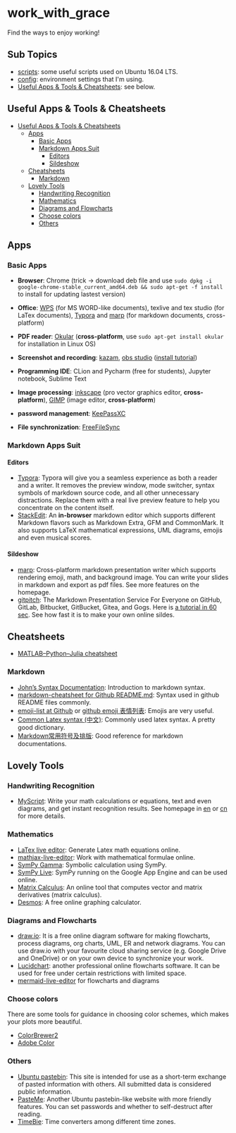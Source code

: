 # work_with_grace
Find the ways to enjoy working!

## Sub Topics

- [scripts](./scripts): some useful scripts used on Ubuntu 16.04 LTS.
- [config](./config): environment settings that I'm using. 
- [Useful Apps & Tools & Cheatsheets](#Useful-Apps-&-Tools-&-Cheatsheets): see below.

## Useful Apps & Tools & Cheatsheets

   * [Useful Apps & Tools & Cheatsheets](#Useful-Apps-&-Tools-&-Cheatsheets)
      * [Apps](#apps)
         * [Basic Apps](#basic-apps)
         * [Markdown Apps Suit](#markdown-apps-suit)
            * [Editors](#editors)
            * [Sildeshow](#sildeshow)
      * [Cheatsheets](#cheatsheets)
         * [Markdown](#markdown)
      * [Lovely Tools](#lovely-tools)
         * [Handwriting Recognition](#handwriting-recognition)
         * [Mathematics](#mathematics)
         * [Diagrams and Flowcharts](#diagrams-and-flowcharts)
         * [Choose colors](#choose-colors)
         * [Others](#others)

## Apps

### Basic Apps

- **Browser**: Chrome (trick -> download deb file and use `sudo dpkg -i google-chrome-stable_current_amd64.deb && sudo apt-get -f install` to install for updating lastest version)
- **Office**: [WPS](https://www.wps.cn/) (for MS WORD-like documents), texlive and tex studio (for LaTex documents), [Typora](https://typora.io/) and [marp](https://yhatt.github.io/marp/) (for markdown documents, cross-platform)
- **PDF reader**: [Okular](https://okular.kde.org/) (**cross-platform**, use `sudo apt-get install okular` for installation in Linux OS)
- **Screenshot and recording**: [kazam](https://launchpad.net/kazam), [obs studio](https://obsproject.com/zh-cn) ([install tutorial](https://obsproject.com/wiki/install-instructions#linux))
- **Programming IDE**: CLion and Pycharm (free for students), Jupyter notebook, Sublime Text

- **Image processing**: [inkscape](https://inkscape.org/) (pro vector graphics editor, **cross-platform**), [GIMP](https://www.gimp.org/) (image editor, **cross-platform**)
- **password management**: [KeePassXC](https://keepassxc.org/)
- **File synchronization**: [FreeFileSync](https://freefilesync.org/)

### Markdown Apps Suit

#### Editors

* [Typora](https://typora.io/#): Typora will give you a seamless experience as both a reader and a writer. It removes the preview window, mode switcher, syntax symbols of markdown source code, and all other unnecessary distractions. Replace them with a real live preview feature to help you concentrate on the content itself.
* [StackEdit](https://stackedit.io/): An **in-browser** markdown editor which supports different Markdown flavors such as Markdown Extra, GFM and CommonMark. It also supports LaTeX mathematical expressions, UML diagrams, emojis and even musical scores.

#### Sildeshow

* [marp](https://yhatt.github.io/marp/): Cross-platform markdown presentation writer which supports rendering emoji, math, and background image. You can write your slides in markdown and export as pdf files. See more features on the homepage.
* [gitpitch](https://github.com/gitpitch/gitpitch): The Markdown Presentation Service For Everyone on GitHub, GitLab, Bitbucket, GitBucket, Gitea, and Gogs. Here is [a tutorial in 60 sec](https://github.com/gitpitch/in-60-seconds). See how fast it is to make your own online sildes.

## Cheatsheets

- [MATLAB–Python–Julia cheatsheet](https://cheatsheets.quantecon.org/)

### Markdown

- [John’s Syntax Documentation](https://daringfireball.net/projects/markdown/syntax): Introduction to markdown syntax.
- [markdown-cheatsheet for Github README.md](https://github.com/tchapi/markdown-cheatsheet): Syntax used in github README files commonly.
- [emoji-list at Github](https://github.com/caiyongji/emoji-list) or [github emoji 表情列表](https://www.webpagefx.com/tools/emoji-cheat-sheet/): Emojis are very useful.
- [Common Latex syntax (中文)](http://www.mohu.org/info/symbols/symbols.htm): Commonly used latex syntax. A pretty good dictionary.
- [Markdown常用符号及排版](https://blog.csdn.net/u013914471/article/details/82973812#%E8%B7%B3%E8%BD%AC): Good reference for markdown documentations.

## Lovely Tools

### Handwriting Recognition

* [MyScript](https://webdemo.myscript.com/): Write your math calculations or equations, text and even diagrams, and get instant recognition results. See homepage in [en](https://developer.myscript.com/) or [cn](https://www.myscript.com/zh-hans) for more details.

### Mathematics
* [LaTex live editor](https://www.codecogs.com/latex/eqneditor.php): Generate Latex math equations online.
* [mathjax-live-editor](https://kerzol.github.io/markdown-mathjax/editor.html): Work with mathematical formulae online.
* [SymPy Gamma](https://www.sympygamma.com/input/?i=integrate%281+%2F+%281+%2B+x%5E2%29%29): Symbolic calculation using SymPy.
* [SymPy Live](https://live.sympy.org/): SymPy running on the Google App Engine and can be used online.
* [Matrix Calculus](http://www.matrixcalculus.org/): An online tool that computes vector and matrix derivatives (matrix calculus).
* [Desmos](https://www.desmos.com/calculator): A free online graphing calculator.

### Diagrams and Flowcharts
* [draw.io](https://about.draw.io/): It is a free online diagram software for making flowcharts, process diagrams, org charts, UML, ER and network diagrams. You can use draw.io with your favourite cloud sharing service (e.g. Google Drive and OneDrive) or on your own device to synchronize your work.
* [Lucidchart](https://www.lucidchart.com/): another professional online flowcharts software. It can be used  for free under certain restrictions with limited space.
* [mermaid-live-editor](https://mermaidjs.github.io/mermaid-live-editor) for flowcharts and diagrams

### Choose colors
There are some tools for guidance in choosing color schemes, which makes your plots more beautiful.

* [ColorBrewer2](http://colorbrewer2.org/)
* [Adobe Color](https://color.adobe.com/zh/create/image/)

### Others

* [Ubuntu pastebin](https://paste.ubuntu.com/): This site is intended for use as a short-term exchange of pasted information with others. All submitted data is considered public information.
* [PasteMe](https://pasteme.cn/): Another Ubuntu pastebin-like website with more friendly features. You can set passwords and whether to self-destruct after reading.
* [TimeBie](http://www.timebie.com/index.php): Time converters among different time zones.




